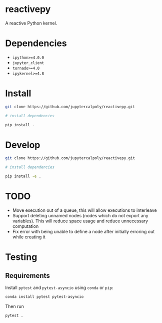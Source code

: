 # reactivepy

A reactive Python kernel.

# Dependencies

- `ipython>=4.0.0`
- `jupyter_client`
- `tornado>=4.0`
- `ipykernel>=4.8`

# Install

```bash
git clone https://github.com/jupytercalpoly/reactivepy.git

# install dependencies

pip install .
```

# Develop

```bash
git clone https://github.com/jupytercalpoly/reactivepy.git

# install dependencies

pip install -e .
```

# TODO

- Move execution out of a queue, this will allow executions to interleave
- Support deleting unnamed nodes (nodes which do not export any variables). This will reduce space usage and reduce unnecessary computation
- Fix error with being unable to define a node after initially erroring out while creating it

# Testing

## Requirements

Install `pytest` and `pytest-asyncio` using `conda` or `pip`:

```bash
conda install pytest pytest-asyncio
```

Then run

```bash
pytest .
```
